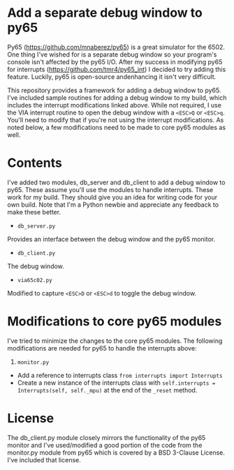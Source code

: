 # Add a separate debug window to py65
Py65 (https://github.com/mnaberez/py65) is a great simulator for the 6502.  One thing I've wished for is a separate debug window so your program's console isn't affected by the py65 I/O.  After my success in modifying py65 for interrupts (https://github.com/tmr4/py65_int) I decided to try adding this feature. Luckily, py65 is open-source andenhancing it isn't very difficult.

This repository provides a framework for adding a debug window to py65.  I've included sample routines for adding a debug window to my build, which includes the interrupt modifications linked above.  While not required, I use the VIA interrupt routine to open the debug window with a `<ESC>Q` or `<ESC>q`.  You'll need to modify that if you're not using the interrupt modifications.  As noted below, a few modifications need to be made to core py65 modules as well.

# Contents

I've added two modules, db_server and db_client to add a debug window to py65.  These assume you'll use the modules to handle interrupts.  These work for my build.  They should give you an idea for writing code for your own build.  Note that I'm a Python newbie and appreciate any feedback to make these better.

* `db_server.py`

Provides an interface between the debug window and the py65 monitor.

* `db_client.py`

The debug window.
  
* `via65c02.py`

Modified to capture `<ESC>D` or `<ESC>d` to toggle the debug window.

# Modifications to core py65 modules

I've tried to minimize the changes to the core py65 modules.  The following modifications are needed for py65 to handle the interrupts above:

1. `monitor.py`

* Add a reference to interrupts class `from interrupts import Interrupts`
* Create a new instance of the interrupts class with `self.interrupts = Interrupts(self, self._mpu)` at the end of the `_reset` method.

# License

The db_client.py module closely mirrors the functionality of the py65 monitor and I've used/modified a good portion of the code from the monitor.py module from py65 which is covered by a BSD 3-Clause License.  I've included that license.
